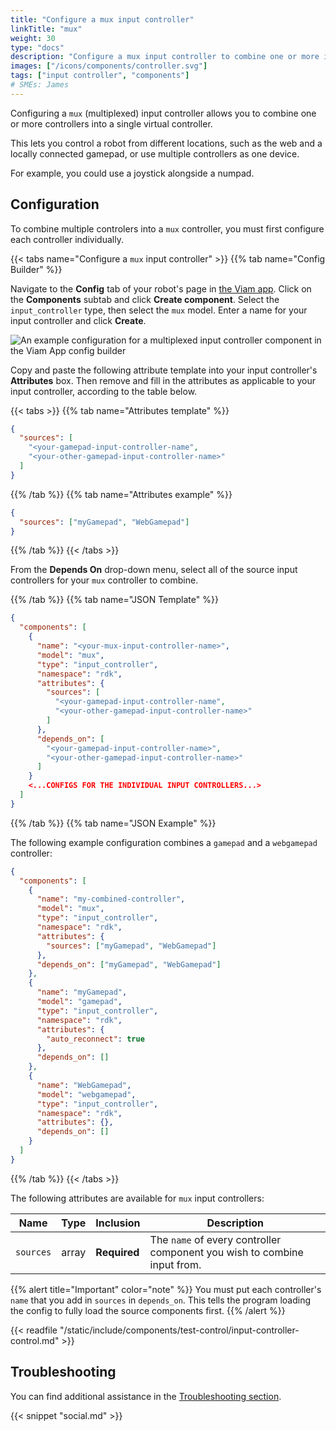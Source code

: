 ```yaml
---
title: "Configure a mux input controller"
linkTitle: "mux"
weight: 30
type: "docs"
description: "Configure a mux input controller to combine one or more input controllers."
images: ["/icons/components/controller.svg"]
tags: ["input controller", "components"]
# SMEs: James
---
```


Configuring a `mux` (multiplexed) input controller allows you to combine one or more controllers into a single virtual controller.

This lets you control a robot from different locations, such as the web and a locally connected gamepad, or use multiple controllers as one device.

For example, you could use a joystick alongside a numpad.

## Configuration

To combine multiple controlers into a `mux` controller, you must first configure each controller individually.

{{< tabs name="Configure a `mux` input controller" >}}
{{% tab name="Config Builder" %}}

Navigate to the **Config** tab of your robot's page in [the Viam app](https://app.viam.com).
Click on the **Components** subtab and click **Create component**.
Select the `input_controller` type, then select the `mux` model.
Enter a name for your input controller and click **Create**.

![An example configuration for a multiplexed input controller component in the Viam App config builder](/components/input-controller/mux-input-controller-ui-config.png)

Copy and paste the following attribute template into your input controller's **Attributes** box.
Then remove and fill in the attributes as applicable to your input controller, according to the table below.

{{< tabs >}}
{{% tab name="Attributes template" %}}

```json {class="line-numbers linkable-line-numbers"}
{
  "sources": [
    "<your-gamepad-input-controller-name",
    "<your-other-gamepad-input-controller-name>"
  ]
}
```

{{% /tab %}}
{{% tab name="Attributes example" %}}

```json {class="line-numbers linkable-line-numbers"}
{
  "sources": ["myGamepad", "WebGamepad"]
}
```

{{% /tab %}}
{{< /tabs >}}

From the **Depends On** drop-down menu, select all of the source input controllers for your `mux` controller to combine.

{{% /tab %}}
{{% tab name="JSON Template" %}}

```json {class="line-numbers linkable-line-numbers"}
{
  "components": [
    {
      "name": "<your-mux-input-controller-name>",
      "model": "mux",
      "type": "input_controller",
      "namespace": "rdk",
      "attributes": {
        "sources": [
          "<your-gamepad-input-controller-name",
          "<your-other-gamepad-input-controller-name>"
        ]
      },
      "depends_on": [
        "<your-gamepad-input-controller-name>",
        "<your-other-gamepad-input-controller-name>"
      ]
    }
    <...CONFIGS FOR THE INDIVIDUAL INPUT CONTROLLERS...>
  ]
}
```

{{% /tab %}}
{{% tab name="JSON Example" %}}

The following example configuration combines a `gamepad` and a `webgamepad` controller:

```json {class="line-numbers linkable-line-numbers"}
{
  "components": [
    {
      "name": "my-combined-controller",
      "model": "mux",
      "type": "input_controller",
      "namespace": "rdk",
      "attributes": {
        "sources": ["myGamepad", "WebGamepad"]
      },
      "depends_on": ["myGamepad", "WebGamepad"]
    },
    {
      "name": "myGamepad",
      "model": "gamepad",
      "type": "input_controller",
      "namespace": "rdk",
      "attributes": {
        "auto_reconnect": true
      },
      "depends_on": []
    },
    {
      "name": "WebGamepad",
      "model": "webgamepad",
      "type": "input_controller",
      "namespace": "rdk",
      "attributes": {},
      "depends_on": []
    }
  ]
}
```

{{% /tab %}}
{{< /tabs >}}

The following attributes are available for `mux` input controllers:

<!-- prettier-ignore -->
| Name | Type | Inclusion | Description |
| ---- | ---- | --------- | ----------- |
| `sources` | array | **Required** | The `name` of every controller component you wish to combine input from. |

{{% alert title="Important" color="note" %}}
You must put each controller's `name` that you add in `sources` in `depends_on`.
This tells the program loading the config to fully load the source components first.
{{% /alert %}}

{{< readfile "/static/include/components/test-control/input-controller-control.md" >}}

## Troubleshooting

You can find additional assistance in the [Troubleshooting section](/appendix/troubleshooting/).

{{< snippet "social.md" >}}
